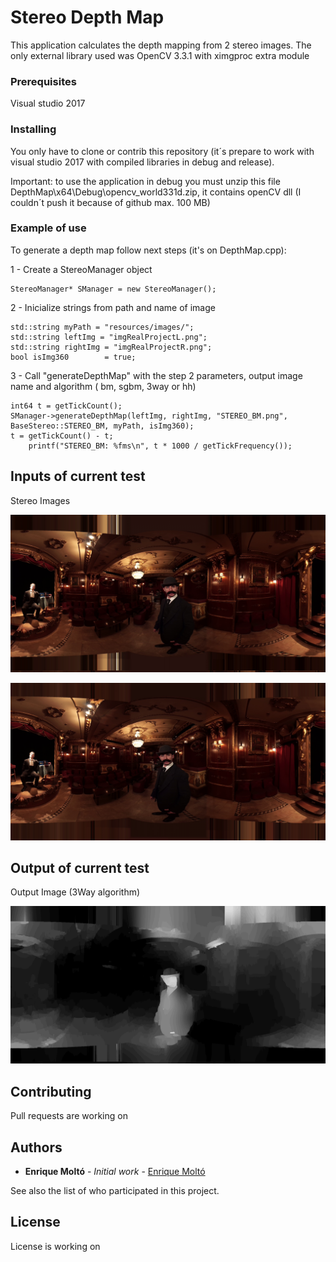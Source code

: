 # Stereo Depth Map
This application calculates the depth mapping from 2 stereo images.
The only external library used was OpenCV 3.3.1 with ximgproc extra module

### Prerequisites

Visual studio 2017

### Installing

You only have to clone or contrib this repository (it´s prepare to work with visual studio 2017 with compiled libraries in debug and release).

Important: to use the application in debug you must unzip this file DepthMap\x64\Debug\opencv_world331d.zip, it contains openCV dll (I couldn´t push it because of github max. 100 MB)

### Example of use

To generate a depth map follow next steps (it's on DepthMap.cpp):

1 - Create a StereoManager object

```
StereoManager* SManager = new StereoManager();
```

2 - Inicialize strings from path and name of image

```
std::string myPath = "resources/images/";
std::string leftImg = "imgRealProjectL.png";
std::string rightImg = "imgRealProjectR.png";
bool isImg360		 = true;
```

3 - Call "generateDepthMap" with the step 2 parameters, output image name and algorithm ( bm, sgbm, 3way or hh)

```
int64 t = getTickCount();
SManager->generateDepthMap(leftImg, rightImg, "STEREO_BM.png", BaseStereo::STEREO_BM, myPath, isImg360);
t = getTickCount() - t;
	printf("STEREO_BM: %fms\n", t * 1000 / getTickFrequency());
```
## Inputs of current test
Stereo Images

![Left Image](https://github.com/diegobez/DepthMap/blob/master/DepthMap/resources/images/imgRealProjectL.png)

![Right Image](https://github.com/diegobez/DepthMap/blob/master/DepthMap/resources/images/imgRealProjectR.png)

## Output of current test
Output Image (3Way algorithm)

![Output](https://github.com/diegobez/DepthMap/blob/master/DepthMap/resources/images/STEREO_3WAY.png)

## Contributing

Pull requests are working on

## Authors

* **Enrique Moltó** - *Initial work* - [Enrique Moltó](https://github.com/emf31)

See also the list of who participated in this project.

## License

License is working on

